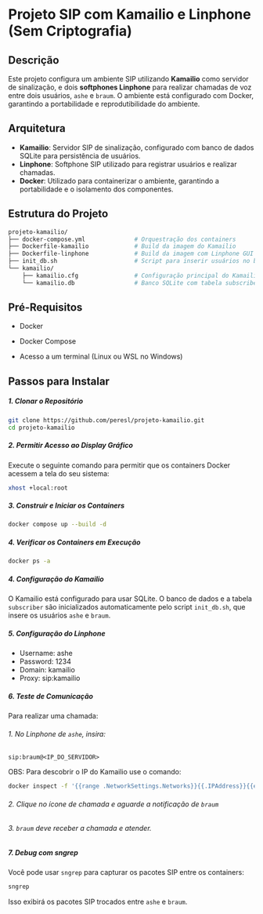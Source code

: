 # Projeto SIP com Kamailio e Linphone (Sem Criptografia)

## Descrição

Este projeto configura um ambiente SIP utilizando **Kamailio** como servidor de sinalização, e dois **softphones Linphone** para realizar chamadas de voz entre dois usuários, `ashe` e `braum`. O ambiente está configurado com Docker, garantindo a portabilidade e reprodutibilidade do ambiente.

## Arquitetura

- **Kamailio**: Servidor SIP de sinalização, configurado com banco de dados SQLite para persistência de usuários.
- **Linphone**: Softphone SIP utilizado para registrar usuários e realizar chamadas.
- **Docker**: Utilizado para containerizar o ambiente, garantindo a portabilidade e o isolamento dos componentes.

## Estrutura do Projeto

```bash
projeto-kamailio/
├── docker-compose.yml              # Orquestração dos containers
├── Dockerfile-kamailio             # Build da imagem do Kamailio
├── Dockerfile-linphone             # Build da imagem com Linphone GUI
├── init_db.sh                      # Script para inserir usuários no banco SQLite
└── kamailio/
    ├── kamailio.cfg                # Configuração principal do Kamailio
    └── kamailio.db                 # Banco SQLite com tabela subscriber
```
## Pré-Requisitos
- Docker

- Docker Compose

- Acesso a um terminal (Linux ou WSL no Windows)

## Passos para Instalar

##### 1. Clonar o Repositório
```bash
git clone https://github.com/peresl/projeto-kamailio.git
cd projeto-kamailio
```
##### 2. Permitir Acesso ao Display Gráfico
Execute o seguinte comando para permitir que os containers Docker acessem a tela do seu sistema:
```bash
xhost +local:root
```

##### 3. Construir e Iniciar os Containers
```bash
docker compose up --build -d
```
##### 4. Verificar os Containers em Execução
```bash
docker ps -a
```

##### 4. Configuração do Kamailio

O Kamailio está configurado para usar SQLite. O banco de dados e a tabela ```subscriber``` são inicializados automaticamente pelo script ```init_db.sh```, que insere os usuários ```ashe``` e ```braum```.

##### 5. Configuração do Linphone

- Username: ashe
- Password: 1234
- Domain: kamailio
- Proxy: sip:kamailio

##### 6. Teste de Comunicação

Para realizar uma chamada:
###### 1. No Linphone de ```ashe```, insira:
```sip:braum@<IP_DO_SERVIDOR>```

OBS: Para descobrir o IP do Kamailio use o comando:
```bash
docker inspect -f '{{range .NetworkSettings.Networks}}{{.IPAddress}}{{end}}' kamailio
```
###### 2. Clique no ícone de chamada e aguarde a notificação de ```braum```

###### 3. ```braum``` deve receber a chamada e atender.

##### 7. Debug com sngrep

Você pode usar ```sngrep``` para capturar os pacotes SIP entre os containers:

```bash
sngrep
```

Isso exibirá os pacotes SIP trocados entre ```ashe``` e ```braum```.
